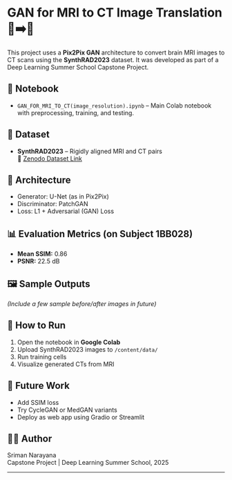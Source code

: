 # GAN for MRI to CT Image Translation 🧠➡️🦴

This project uses a **Pix2Pix GAN** architecture to convert brain MRI images to CT scans using the **SynthRAD2023** dataset. It was developed as part of a Deep Learning Summer School Capstone Project.

## 📝 Notebook
- `GAN_FOR_MRI_TO_CT(image_resolution).ipynb` – Main Colab notebook with preprocessing, training, and testing.

## 🧠 Dataset
- **SynthRAD2023** – Rigidly aligned MRI and CT pairs  
  📎 [Zenodo Dataset Link](https://zenodo.org/record/8268565)

## 🧰 Architecture
- Generator: U-Net (as in Pix2Pix)
- Discriminator: PatchGAN
- Loss: L1 + Adversarial (GAN) Loss

## 📊 Evaluation Metrics (on Subject 1BB028)
- **Mean SSIM:** 0.86  
- **PSNR:** 22.5 dB  

## 🖼️ Sample Outputs
*(Include a few sample before/after images in future)*

## 🚀 How to Run
1. Open the notebook in **Google Colab**
2. Upload SynthRAD2023 images to `/content/data/`
3. Run training cells
4. Visualize generated CTs from MRI

## 📁 Future Work
- Add SSIM loss
- Try CycleGAN or MedGAN variants
- Deploy as web app using Gradio or Streamlit

## 🙋‍♂️ Author
Sriman Narayana  
Capstone Project | Deep Learning Summer School, 2025

---
